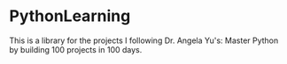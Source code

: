 # PythonLearning
This is a library for the projects I following Dr. Angela Yu's: Master Python by building 100 projects in 100 days.
